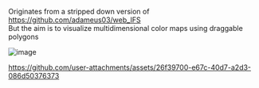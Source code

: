 Originates from a stripped down version of https://github.com/adameus03/web_IFS \
But the aim is to visualize multidimensional color maps using draggable polygons

![image](https://github.com/user-attachments/assets/2e891afe-c271-4fff-be60-8a85c3b600c2)


https://github.com/user-attachments/assets/26f39700-e67c-40d7-a2d3-086d50376373

